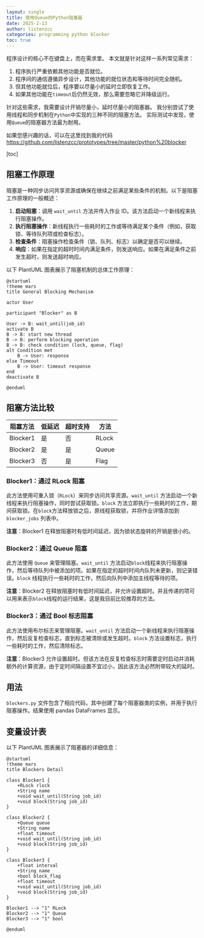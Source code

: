 ```yaml
---
layout: single
title: 使用Queue的Python阻塞器
date: 2025-2-13
author: listenzcc
categories: programming python blocker
toc: true
---
```


程序设计的核心不在键盘上，而在需求里。
本文就是针对这样一系列常见需求：

1. 程序执行严重依赖其他功能是否就位。
2. 程序间的通信遵循异步设计，其他功能的就位状态和等待时间完全随机。
3. 但其他功能就位后，程序要以尽量小的延时立即恢复工作。
4. 如果其他功能在`timeout`后仍然无效，那么需要忽略它并降级运行。

针对这些需求，我需要设计开销尽量小，延时尽量小的阻塞器。
我分别尝试了使用线程和同步机制在`Python`中实现的三种不同的阻塞方法。
实际测试中发现，使用`Queue`的阻塞器方法最为耐用。

如果您感兴趣的话，可以在这里找到我的代码
<https://github.com/listenzcc/prototypes/tree/master/python%20blocker>

[toc]

## 阻塞工作原理

阻塞是一种同步访问共享资源或确保在继续之前满足某些条件的机制。以下是阻塞工作原理的一般概述：

1. **启动阻塞**：调用 `wait_until` 方法并传入作业 ID。该方法启动一个新线程来执行阻塞操作。
2. **执行阻塞操作**：新线程执行一些耗时的工作或等待满足某个条件（例如，获取锁、等待队列项或检查标志）。
3. **检查条件**：阻塞操作检查条件（锁、队列、标志）以确定是否可以继续。
4. **响应**：如果在指定的超时时间内满足条件，则发送响应。如果在满足条件之前发生超时，则发送超时响应。

以下 PlantUML 图表展示了阻塞机制的总体工作原理：

```plantuml
@startuml
!theme mars
title General Blocking Mechanism

actor User

participant "Blocker" as B

User -> B: wait_until(job_id)
activate B
B -> B: start new thread
B -> B: perform blocking operation
B -> B: check condition (lock, queue, flag)
alt Condition met
    B -> User: response
else Timeout
    B -> User: timeout response
end
deactivate B

@enduml
```

## 阻塞方法比较

| 阻塞方法 | 低延迟 | 超时支持 | 方法  |
| -------- | ------ | -------- | ----- |
| Blocker1 | 是     | 否       | RLock |
| Blocker2 | 是     | 是       | Queue |
| Blocker3 | 否     | 是       | Flag  |

### Blocker1：通过 RLock 阻塞

此方法使用可重入锁（`RLock`）来同步访问共享资源。`wait_until` 方法启动一个新线程来执行阻塞操作，同时尝试获取锁。`block` 方法立即执行一些耗时的工作，期间获取锁。在`block`方法释放锁之后，原线程获取锁，并将作业详情添加到 `blocker_jobs` 列表中。

**注意**：Blocker1 在释放阻塞时有低时间延迟，因为锁状态旋转的开销是很小的。

### Blocker2：通过 Queue 阻塞

此方法使用 `Queue` 来管理阻塞。`wait_until` 方法启动`block`线程来执行阻塞操作，然后等待队列中被添加的项。如果在指定的超时时间内队列未更新，则记录错误。`block` 线程执行一些耗时的工作，然后向队列中添加主线程等待的项。

**注意**：Blocker2 在释放阻塞时有低时间延迟，并允许设置超时。并且传递的项可以用来表示`block`线程的运行结果，这是我目前比较推荐的方法。

### Blocker3：通过 Bool 标志阻塞

此方法使用布尔标志来管理阻塞。`wait_until` 方法启动一个新线程来执行阻塞操作，然后反复检查标志，直到标志被清除或发生超时。`block` 方法设置标志，执行一些耗时的工作，然后清除标志。

**注意**：Blocker3 允许设置超时。但该方法在反复检查标志时需要定时启动并消耗额外的计算资源，由于定时间隔设置不宜过小，因此该方法必然附带较大的延时。

## 用法

`blockers.py` 文件包含了相应代码，其中创建了每个阻塞器类的实例，并用于执行阻塞操作。结果使用 pandas DataFrames 显示。

## 变量设计表

以下 PlantUML 图表展示了阻塞器的详细信息：

```plantuml
@startuml
!theme mars
title Blockers Detail

class Blocker1 {
    +RLock rlock
    +String name
    +void wait_until(String job_id)
    +void block(String job_id)
}

class Blocker2 {
    +Queue queue
    +String name
    +float timeout
    +void wait_until(String job_id)
    +void block(String job_id)
}

class Blocker3 {
    +float interval
    +String name
    +bool block_flag
    +float timeout
    +void wait_until(String job_id)
    +void block(String job_id)
}

Blocker1 --> "1" RLock
Blocker2 --> "1" Queue
Blocker3 --> "1" bool

@enduml
```
